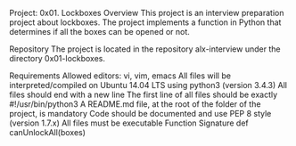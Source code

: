 Project: 0x01. Lockboxes
Overview
This project is an interview preparation project about lockboxes. The project implements a function in Python that determines if all the boxes can be opened or not.

Repository
The project is located in the repository alx-interview under the directory 0x01-lockboxes.

Requirements
Allowed editors: vi, vim, emacs
All files will be interpreted/compiled on Ubuntu 14.04 LTS using python3 (version 3.4.3)
All files should end with a new line
The first line of all files should be exactly #!/usr/bin/python3
A README.md file, at the root of the folder of the project, is mandatory
Code should be documented and use PEP 8 style (version 1.7.x)
All files must be executable
Function Signature
def canUnlockAll(boxes)
